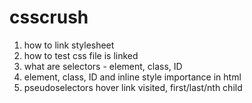 # csscrush

1. how to link stylesheet
2. how to test css file is linked
3. what are selectors - element, class, ID
4. element, class, ID and inline style importance in html
5. pseudoselectors hover link visited, first/last/nth child
